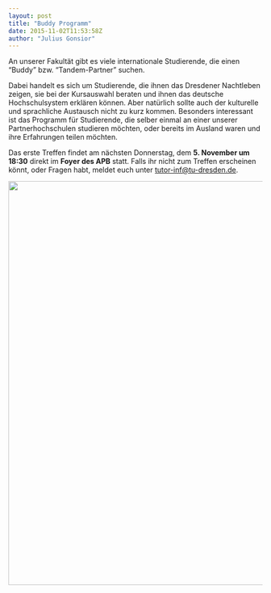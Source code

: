 ```yaml
---
layout: post
title: "Buddy Programm"
date: 2015-11-02T11:53:58Z
author: "Julius Gonsior"
---
```


<p>
An unserer Fakultät gibt es viele internationale Studierende, die einen “Buddy” bzw. “Tandem-Partner” suchen.
</p>

<p>
Dabei handelt es sich um Studierende, die ihnen das Dresdener Nachtleben zeigen, sie bei der Kursauswahl beraten und ihnen das deutsche Hochschulsystem erklären können.
Aber natürlich sollte auch der kulturelle und sprachliche Austausch nicht zu kurz kommen.
Besonders interessant ist das Programm für Studierende, die selber einmal an einer unserer Partnerhochschulen studieren möchten, oder bereits im Ausland waren und ihre Erfahrungen teilen möchten.
</p>

<p>
Das erste Treffen findet am nächsten Donnerstag, dem <strong>5. November um 18:30</strong> direkt im <strong>Foyer des APB</strong> statt. Falls ihr nicht zum Treffen erscheinen könnt, oder Fragen habt, meldet euch unter <a href="mailto:tutor-inf@tu-dresden.de" class="mail" title="tutor-inf@tu-dresden.de">tutor-inf@tu-dresden.de</a>.
</p>

<p>
<img src="/_media/fsr:news:erasmus.png?w=800&amp;tok=09b018" class="media" alt="" width="800">
</p>
